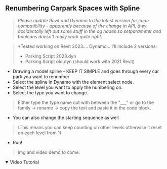 ##  Renumbering Carpark Spaces with Spline
> *Please update Revit and Dynamo to the latest version for code compatibility - apparently because of the change in API, they accidentally left out some stuff in the og nodes so setparameter and booleans doesn't really work quite right.*

> *Tested working on Revit 2023.... Dynamo... I'll include 2 versions:
> - Parking Script 2023.dyn
> - Parking Script old.dyn (should work with 2021 Revit)

- Drawing a model spline - KEEP IT SIMPLE and goes through every car park you want to renumber
- Select the spline in Dynamo with the element select node.
- Select the level you want to apply the numbering on.
- Select the type you want to change.
> Either type the type name out with between the "___" or go to the family -> rename -> copy the text and paste it in the code block.
- You can also change the starting sequence as well 
> (This means you can keep counting on other levels otherwise it reset on each level from 1)
- Run!


>img and video demo to come.

<details open="open">
<summary>Video Tutorial</summary>